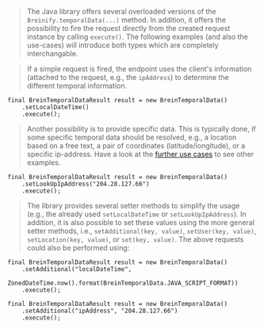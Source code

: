 <blockquote class="lang-specific java--native">
<p>The Java library offers several overloaded versions
of the <code class="prettyprint">Breinify.temporalData(...)</code> method.
In addition, it offers the possibility to fire the request directly
from the created request instance by calling <code class="prettyprint">execute()</code>.
The following examples (and also the use-cases) will introduce both types
which are completely interchangable.</p>
</blockquote>

<blockquote class="lang-specific java--native">
<p>If a simple request is fired, the endpoint uses the client's information (attached to the request, e.g., 
the <code class="prettyprint">ipAddress</code>) to determine the different temporal information.</p>
</blockquote>

>
```java--native
final BreinTemporalDataResult result = new BreinTemporalData()
    .setLocalDateTime()
    .execute();
```

<blockquote class="lang-specific java--native">
<p>Another possibility is to provide specific data. This is typically done, if
some specific temporal data should be resolved, e.g., a location based on a free text, 
a pair of coordinates (latitude/longitude), or a specific ip-address. Have a look at the
<a href="#example-use-cases">further use cases</a> to see other examples.</p>
</blockquote>

>
```java--native
final BreinTemporalDataResult result = new BreinTemporalData()
    .setLookUpIpAddress("204.28.127.66")
    .execute();
```

<blockquote class="lang-specific java--native">
<p>The library provides several setter methods to simplify the usage (e.g., the already
used <code class="prettyprint">setLocalDateTime</code> or <code class="prettyprint">setLookUpIpAddress</code>).
In addition, it is also possible to set these values using the more general setter methods, i.e., 
<code class="prettyprint">setAdditional(key, value)</code>, <code class="prettyprint">setUser(key, value)</code>, 
<code class="prettyprint">setLocation(key, value)</code>, or <code class="prettyprint">set(key, value)</code>.
The above requests could also be performed using:</p>
</blockquote>

>
```java--native
final BreinTemporalDataResult result = new BreinTemporalData()
    .setAdditional("localDateTime", 
        ZonedDateTime.now().format(BreinTemporalData.JAVA_SCRIPT_FORMAT))
    .execute();
```

>
```java--native
final BreinTemporalDataResult result = new BreinTemporalData()
    .setAdditional("ipAddress", "204.28.127.66")
    .execute();
```